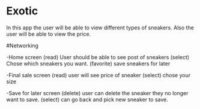 # Exotic
In this app the user will be able to view different types of sneakers. Also the user will be able to view the price.


#Networking


-Home screen
(read) User should be able to see post of sneakers
(select) Chose which sneakers you want.
(favorite) save sneakers for later



-Final sale screen
(read) user will see price of sneaker
(select) chose your size



-Save for later screen
(delete) user can delete the sneaker they no longer want to save.
(select) can go back and pick new sneaker to save.




